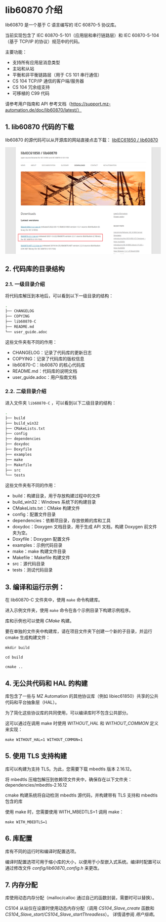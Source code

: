# lib60870 介绍

lib60870 是一个基于 C 语言编写的 IEC 60870-5 协议库。

当前实现包含了 IEC 60870-5-101（应用层和串行链路层）和 IEC 60870-5-104（基于 TCP/IP 的协议）规范中的代码。

主要功能：
- 支持所有应用层消息类型
- 主站和从站
- 平衡和非平衡链路层（用于 CS 101 串行通信）
- CS 104 TCP/IP 通信的客户端/服务器
- CS 104 冗余组支持
- 可移植的 C99 代码

请参考用户指南和 API 参考文档（https://support.mz-automation.de/doc/lib60870/latest/）

## 1. lib60870 代码的下载
lib60870 的源代码可以从开源库的网站直接点击下载：
[libIEC61850 / lib60870](https://libiec61850.com/downloads/)

![lib60870代码库下载](png/1.1.1.1.lib60870代码库下载.png)

## 2. 代码库的目录结构
### 2.1. 一级目录介绍
将代码库解压到本地后，可以看到以下一级目录的结构：
```bash
.
├── CHANGELOG
├── COPYING
├── lib60870-C
├── README.md
└── user_guide.adoc
```

这些文件夹有不同的作用：
- CHANGELOG：记录了代码库的更新日志
- COPYING：记录了代码库的版权信息
- lib60870-C：lib60870 的核心代码库
- README.md：代码库的说明文档
- user_guide.adoc：用户指南文档

### 2.2. 二级目录介绍
进入文件夹 `lib60870-C` ，可以看到以下二级目录的结构：
```bash
.
├── build
├── build_win32
├── CMakeLists.txt
├── config
├── dependencies
├── doxydoc
├── Doxyfile
├── examples
├── make
├── Makefile
├── src
└── tests
```
这些文件夹有不同的作用：
- build：构建目录，用于存放构建过程中的文件
- build_win32：Windows 系统下的构建目录
- CMakeLists.txt：CMake 构建文件
- config：配置文件目录
- dependencies：依赖项目录，存放依赖的库和工具
- doxydoc：Doxygen 文档目录，用于生成 API 文档，构建 Doxygen 前文件夹为空。
- Doxyfile：Doxygen 配置文件
- examples：示例代码目录
- make：make 构建文件目录
- Makefile：Makefile 构建文件
- src：源代码目录
- tests：测试代码目录

## 3. 编译和运行示例：
在 lib60870-C 文件夹中，使用 `make` 命令构建库。

进入示例文件夹，使用 `make` 命令在各个示例目录下构建示例程序。

库和示例也可以使用 _CMake_ 构建。

要在单独的文件夹中构建库，请在项目文件夹下创建一个新的子目录，并运行 cmake 生成构建文件：

`mkdir build`

`cd build`

`cmake ..`

## 4. 无公共代码和 HAL 的构建
库包含了一些与 MZ Automation 的其他协议库（例如 libiec61850）共享的公共代码和平台抽象层（HAL）。

为了简化这些协议库的共同使用，可以编译库时不包含公共部分。

这可以通过在调用 make 时使用 *WITHOUT_HAL* 和 *WITHOUT_COMMON* 定义来实现：

`make WITHOUT_HAL=1 WITHOUT_COMMON=1`

## 5. 使用 TLS 支持构建
库可以构建为支持 TLS。为此，您需要下载 mbedtls 版本 2.16.12。

将 mbedtls 压缩包解压到依赖项文件夹中，确保存在以下文件夹：
dependencies/mbedtls-2.16.12

cmake 构建系统将自动检测 mbedtls 源代码，并构建带有 TLS 支持和 mbedtls 包含的库

使用 make 时，您需要使用 WITH_MBEDTLS=1 调用 make：

`make WITH_MBEDTLS=1`

## 6. 库配置
库有不同的运行时和编译时配置选项。

编译时配置选项可用于缩小库的大小，以便用于小型嵌入式系统。编译时配置可以通过修改文件 _config/lib60870_config.h_ 来更改。

## 7. 内存分配
库使用动态内存分配（malloc/calloc 通过自己的函数封装，需要时可以替换）。

CS104 从站仅在设置时使用动态内存分配（调用 _CS104_Slave_create_ 函数和 _CS104_Slave_start_/_CS104_Slave_startThreadless_）。
详情请参阅 _用户指南_。

